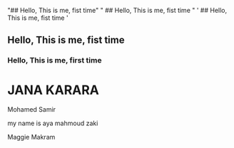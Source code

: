 "## Hello, This is me, fist time" 
" ## Hello, This is me, fist time " 
' ## Hello, This is me, fist time ' 
## Hello, This is me, fist time  
### Hello, This is me, first time  

JANA KARARA
=======

Mohamed Samir


my name is aya mahmoud zaki

Maggie Makram




